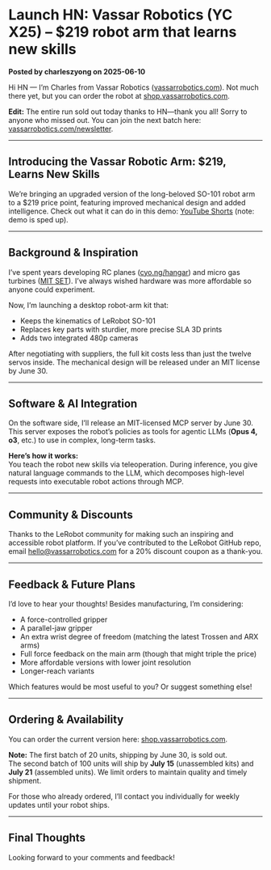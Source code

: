 # Launch HN: Vassar Robotics (YC X25) – $219 robot arm that learns new skills

**Posted by charleszyong on 2025-06-10**

Hi HN — I’m Charles from Vassar Robotics ([vassarrobotics.com](https://vassarrobotics.com)). Not much there yet, but you can order the robot at [shop.vassarrobotics.com](https://shop.vassarrobotics.com/products/navrim-robot-that-learns-skills-in-30-minutes).

**Edit:** The entire run sold out today thanks to HN—thank you all! Sorry to anyone who missed out. You can join the next batch here: [vassarrobotics.com/newsletter](https://vassarrobotics.com/newsletter).

---

## Introducing the Vassar Robotic Arm: $219, Learns New Skills

We’re bringing an upgraded version of the long-beloved SO-101 robot arm to a $219 price point, featuring improved mechanical design and added intelligence. Check out what it can do in this demo: [YouTube Shorts](https://youtube.com/shorts/xNyPKJZI400) (note: demo is sped up).

---

## Background & Inspiration

I’ve spent years developing RC planes ([cyo.ng/hangar](https://cyo.ng/hangar)) and micro gas turbines ([MIT SET](https://set.mit.edu)). I’ve always wished hardware was more affordable so anyone could experiment.

Now, I’m launching a desktop robot-arm kit that:

- Keeps the kinematics of LeRobot SO-101
- Replaces key parts with sturdier, more precise SLA 3D prints
- Adds two integrated 480p cameras

After negotiating with suppliers, the full kit costs less than just the twelve servos inside. The mechanical design will be released under an MIT license by June 30.

---

## Software & AI Integration

On the software side, I’ll release an MIT-licensed MCP server by June 30. This server exposes the robot’s policies as tools for agentic LLMs (**Opus 4, o3**, etc.) to use in complex, long-term tasks.

**Here’s how it works:**  
You teach the robot new skills via teleoperation. During inference, you give natural language commands to the LLM, which decomposes high-level requests into executable robot actions through MCP.

---

## Community & Discounts

Thanks to the LeRobot community for making such an inspiring and accessible robot platform. If you’ve contributed to the LeRobot GitHub repo, email hello@vassarrobotics.com for a 20% discount coupon as a thank-you.

---

## Feedback & Future Plans

I’d love to hear your thoughts! Besides manufacturing, I’m considering:

- A force-controlled gripper
- A parallel-jaw gripper
- An extra wrist degree of freedom (matching the latest Trossen and ARX arms)
- Full force feedback on the main arm (though that might triple the price)
- More affordable versions with lower joint resolution
- Longer-reach variants

Which features would be most useful to you? Or suggest something else!

---

## Ordering & Availability

You can order the current version here: [shop.vassarrobotics.com](https://shop.vassarrobotics.com/products/navrim-robot-that-learns-skills-in-30-minutes).  

**Note:** The first batch of 20 units, shipping by June 30, is sold out.  
The second batch of 100 units will ship by **July 15** (unassembled kits) and **July 21** (assembled units). We limit orders to maintain quality and timely shipment.

For those who already ordered, I’ll contact you individually for weekly updates until your robot ships.

---

## Final Thoughts

Looking forward to your comments and feedback!